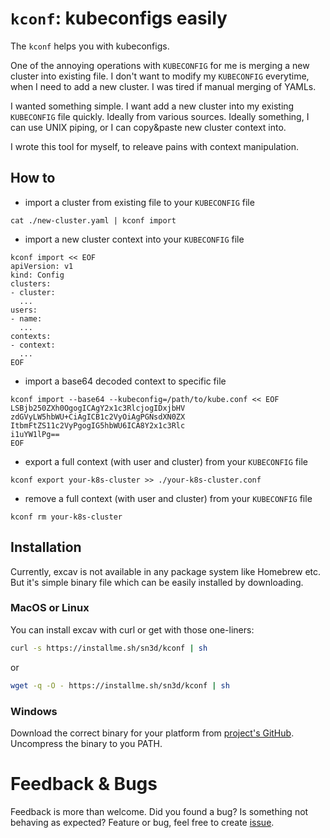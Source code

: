 # `kconf`: kubeconfigs easily

The `kconf` helps you with kubeconfigs. 

One of the annoying operations with `KUBECONFIG` for me is merging a new cluster
into existing file. I don't want to modify my `KUBECONFIG` everytime, when I 
need to add a new cluster. I was tired if manual merging of YAMLs.

I wanted something simple. I want add a new cluster into my existing 
`KUBECONFIG` file quickly. Ideally from various sources. Ideally something, I 
can use UNIX piping, or I can copy&paste new cluster context into.

I wrote this tool for myself, to releave pains with context manipulation.

## How to

- import a cluster from existing file to your `KUBECONFIG` file

```
cat ./new-cluster.yaml | kconf import 
```

- import a new cluster context into your `KUBECONFIG` file

```
kconf import << EOF
apiVersion: v1
kind: Config
clusters:
- cluster:
  ...
users:
- name:
  ...
contexts:
- context: 
  ...
EOF
```

- import a base64 decoded context to specific file

```
kconf import --base64 --kubeconfig=/path/to/kube.conf << EOF
LSBjb250ZXh0OgogICAgY2x1c3RlcjogIDxjbHV
zdGVyLW5hbWU+CiAgICB1c2VyOiAgPGNsdXN0ZX
ItbmFtZS11c2VyPgogIG5hbWU6ICA8Y2x1c3Rlc
i1uYW1lPg==
EOF
```

- export a full context (with user and cluster) from your `KUBECONFIG` file

```
kconf export your-k8s-cluster >> ./your-k8s-cluster.conf
```

- remove a full context (with user and cluster) from your
`KUBECONFIG` file

```
kconf rm your-k8s-cluster
```

## Installation

Currently, excav is not available in any package system like Homebrew etc. 
But it's simple binary file which can be easily installed by downloading.

### MacOS or Linux

You can install excav with curl or get with those one-liners:

```bash
curl -s https://installme.sh/sn3d/kconf | sh
```

or 

```bash
wget -q -O - https://installme.sh/sn3d/kconf | sh
```

### Windows

Download the correct binary for your platform from [project's GitHub](https://github.com/sn3d/kconf/releases/). 
Uncompress the binary to you PATH.

# Feedback & Bugs

Feedback is more than welcome. Did you found a bug? Is something not behaving as expected? Feature or bug, feel free to create [issue](https://github.com/sn3d/kconf/issues).

